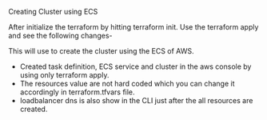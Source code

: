 Creating Cluster using ECS

After initialize the terraform by hitting terraform init. Use the terraform apply and see the following changes-

This will use to create the cluster using the ECS of AWS.
- Created task definition, ECS service and cluster in the aws console by using only terraform apply.
- The resources value are not hard coded which you can change it accordingly in terraform.tfvars file.
- loadbalancer dns is also show in the CLI just after the all resources are created. 
